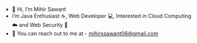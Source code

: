 - 👋 Hi, I’m Mihir Sawant
- I’m Java Enthusiast :coffee:, Web Developer :computer:, Interested in Cloud Computing :cloud: and Web Security :closed_lock_with_key:
- 📧 You can reach out to me at - mihirssawant06@gmail.com
<!---
MihSawant/MihSawant is a ✨ special ✨ repository because its `README.md` (this file) appears on your GitHub profile.
You can click the Preview link to take a look at your changes.
--->

